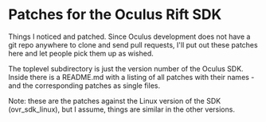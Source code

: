 Patches for the Oculus Rift SDK
===============================

Things I noticed and patched. Since Oculus development does not have a git
repo anywhere to clone and send pull requests, I'll put out these patches here
and let people pick them up as wished.

The toplevel subdirectory is just the version number of the Oculus SDK.
Inside there is a README.md with a listing of all patches with their names - 
and the corresponding patches as single files.

Note: these are the patches against the Linux version of the SDK (ovr_sdk_linux),
but I assume, things are similar in the other versions.

